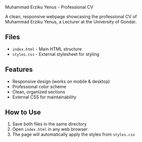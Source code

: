 Muhammad Erziku Yenus - Professional CV

A clean, responsive webpage showcasing the professional CV of Muhammad Erziku Yenus, a Lecturer at the University of Gondar.

## Files
- `index.html` - Main HTML structure
- `styles.css` - External stylesheet for styling

## Features
- Responsive design (works on mobile & desktop)
- Professional color scheme
- Clean, organized sections
- External CSS for maintainability

## How to Use
1. Save both files in the same directory
2. Open `index.html` in any web browser
3. The page will automatically apply the styles from `styles.css`
